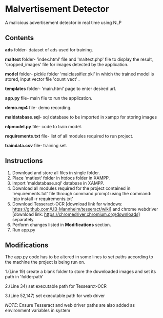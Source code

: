 # Malvertisement Detector

A malicious advertisement detector in real time using NLP

## Contents

**ads** folder- dataset of ads used for training.

**maltext** folder- 'index.html' file and 'maltext.php' file to display the result, 'cropped_images' file for images detected by the application.

**model** folder- pickle folder 'malclassifier.pkl' in which the trained model is stored, input vector file 'count_vect' .

**templates** folder- 'main.html' page to enter desired url.

**app.py** file- main file to run the application.

**demo.mp4** file- demo recording.

**maldatabase.sql**- sql database to be imported in xampp for storing images

**nlpmodel.py** file- code to train model.

**requirements.txt** file- list of all modules required to run project.

**traindata.csv** file- training set.

## Instructions

1. Download and store all files in single folder.
2. Place 'matlext' folder in htdocs folder in XAMPP.
3. Import 'maldatabase.sql' database in XAMPP.
4. Download all modules required for the project contained in 'requirements.txt' file through command prompt using the command: 'pip install -r requirements.txt'
5. Download Tesseract-OCR [download link for windows: https://github.com/UB-Mannheim/tesseract/wiki] and chrome webdriver [download link: https://chromedriver.chromium.org/downloads] separately.
6. Perform changes listed in **Modifications** section.
7. Run app.py

## Modifications
The app.py code has to be altered in some lines to set paths according to the machine the project is being run on.

1.(Line 19) create a blank folder to store the downloaded images and set its path in 'folderpath'

2.(Line 34) set executable path for Tessearct-OCR

3.(Line 52,147) set executable path for web driver

*NOTE*: Ensure Tesseract and web driver paths are also added as environment variables in system

